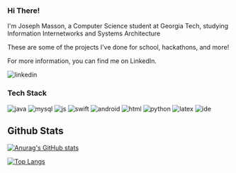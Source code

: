 ### Hi There!
I'm Joseph Masson, a Computer Science student at Georgia Tech, studying Information Internetworks and Systems Architecture

These are some of the projects I've done for school, hackathons, and more!

For more information, you can find me on LinkedIn.

![linkedin](https://img.shields.io/badge/LinkedIn-0077B5?style=for-the-badge&logo=linkedin&logoColor=white)

### Tech Stack
![java](https://img.shields.io/badge/OpenJDK-ED8B00?style=for-the-badge&logo=openjdk&logoColor=white) ![mysql](https://img.shields.io/badge/MySQL-005C84?style=for-the-badge&logo=mysql&logoColor=white) ![js](https://img.shields.io/badge/JavaScript-323330?style=for-the-badge&logo=javascript&logoColor=F7DF1E) ![swift](https://img.shields.io/badge/Swift-FA7343?style=for-the-badge&logo=swift&logoColor=white) ![android](https://img.shields.io/badge/Android_Studio-3DDC84?style=for-the-badge&logo=android-studio&logoColor=white) ![html](https://img.shields.io/badge/HTML5-E34F26?style=for-the-badge&logo=html5&logoColor=white
) ![python](https://img.shields.io/badge/Python-FFD43B?style=for-the-badge&logo=python&logoColor=blue
) ![latex](https://img.shields.io/badge/LaTeX-47A141?style=for-the-badge&logo=LaTeX&logoColor=white
) ![ide](https://img.shields.io/badge/IntelliJ_IDEA-000000.svg?style=for-the-badge&logo=intellij-idea&logoColor=white)

## Github Stats
[![Anurag's GitHub stats](https://github-readme-stats.vercel.app/api?username=josephmasson26)](https://github.com/anuraghazra/github-readme-stats)

[![Top Langs](https://github-readme-stats.vercel.app/api/top-langs/?username=josephmasson26)](https://github.com/anuraghazra/github-readme-stats)


<!--
**josephmasson26/josephmasson26** is a ✨ _special_ ✨ repository because its `README.md` (this file) appears on your GitHub profile.

Here are some ideas to get you started:

- 🔭 I’m currently working on ...
- 🌱 I’m currently learning ...
- 👯 I’m looking to collaborate on ...
- 🤔 I’m looking for help with ...
- 💬 Ask me about ...
- 📫 How to reach me: ...
- 😄 Pronouns: ...
- ⚡ Fun fact: ...
-->
